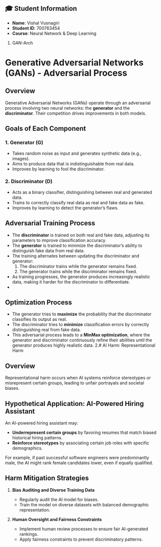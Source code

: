 
## 🎓 Student Information
- **Name**: Vishal Vusnagiri 
- **Student ID**: 700763454
- **Course**: Neural Network & Deep Learning


1. GAN-Arch
# Generative Adversarial Networks (GANs) - Adversarial Process

## Overview
Generative Adversarial Networks (GANs) operate through an adversarial process involving two neural networks: the **generator** and the **discriminator**. Their competition drives improvements in both models.

## Goals of Each Component
### 1. Generator (G)
- Takes random noise as input and generates synthetic data (e.g., images).
- Aims to produce data that is indistinguishable from real data.
- Improves by learning to fool the discriminator.

### 2. Discriminator (D)
- Acts as a binary classifier, distinguishing between real and generated data.
- Trains to correctly classify real data as real and fake data as fake.
- Improves by learning to detect the generator’s flaws.

## Adversarial Training Process
- The **discriminator** is trained on both real and fake data, adjusting its parameters to improve classification accuracy.
- The **generator** is trained to minimize the discriminator’s ability to distinguish fake data from real data.
- The training alternates between updating the discriminator and generator:
  1. The discriminator trains while the generator remains fixed.
  2. The generator trains while the discriminator remains fixed.
- As training progresses, the generator produces increasingly realistic data, making it harder for the discriminator to differentiate.
- 
## Optimization Process
- The generator tries to **maximize** the probability that the discriminator classifies its output as real.
- The discriminator tries to **minimize** classification errors by correctly distinguishing real from fake data.
- This adversarial process leads to a **MinMax optimization**, where the generator and discriminator continuously refine their abilities until the generator produces highly realistic data.
2.# AI Harm: Representational Harm

## Overview
Representational harm occurs when AI systems reinforce stereotypes or misrepresent certain groups, leading to unfair portrayals and societal biases.

## Hypothetical Application: AI-Powered Hiring Assistant
An AI-powered hiring assistant may:
- **Underrepresent certain groups** by favoring resumes that match biased historical hiring patterns.
- **Reinforce stereotypes** by associating certain job roles with specific demographics.

For example, if past successful software engineers were predominantly male, the AI might rank female candidates lower, even if equally qualified.

## Harm Mitigation Strategies
1. **Bias Auditing and Diverse Training Data**
   - Regularly audit the AI model for biases.
   - Train the model on diverse datasets with balanced demographic representation.

2. **Human Oversight and Fairness Constraints**
   - Implement human review processes to ensure fair AI-generated rankings.
   - Apply fairness constraints to prevent discriminatory patterns.




